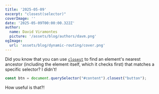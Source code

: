 ```yaml
---
title: '2025-05-09'
excerpt: "closest(selector)"
coverImage: ''
date: '2025-05-09T00:00:00.322Z'
author:
  name: David Viramontes
  picture: '/assets/blog/authors/davm.png'
ogImage:
  url: 'assets/blog/dynamic-routing/cover.png'
---
```

Did you know that you can use [`closest`](https://developer.mozilla.org/en-US/docs/Web/API/Element/closest) to find an element's nearest ancestor (including the element itself, which it checks first) that matches a specific selector? I didn't! 

```js
const btn = document.querySelector("#content").closest("button");
```

How useful is that?!